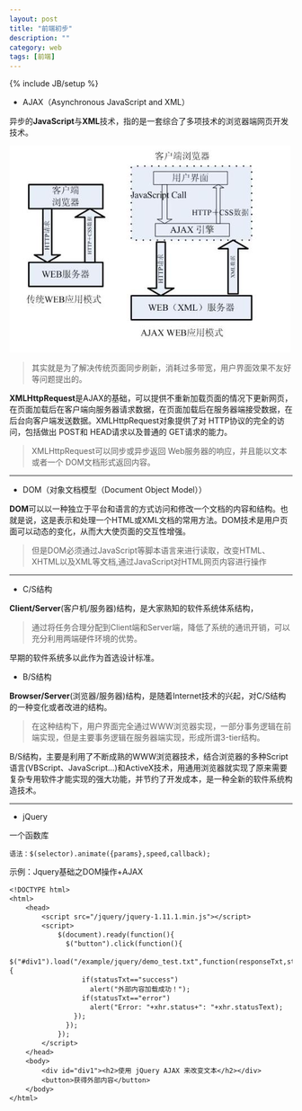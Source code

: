 ```yaml
---
layout: post
title: "前端初步"
description: ""
category: web
tags: [前端]
---
```

{% include JB/setup %}


 - AJAX（Asynchronous JavaScript and XML）

异步的**JavaScript**与**XML**技术，指的是一套综合了多项技术的浏览器端网页开发技术。

![ajax][1]

> 其实就是为了解决传统页面同步刷新，消耗过多带宽，用户界面效果不友好等问题提出的。

**XMLHttpRequest**是AJAX的基础，可以提供不重新加载页面的情况下更新网页，在页面加载后在客户端向服务器请求数据，在页面加载后在服务器端接受数据，在后台向客户端发送数据。XMLHttpRequest对象提供了对 HTTP协议的完全的访问，包括做出 POST和 HEAD请求以及普通的 GET请求的能力。

> XMLHttpRequest可以同步或异步返回 Web服务器的响应，并且能以文本或者一个 DOM文档形式返回内容。

----------

 - DOM（对象文档模型（Document Object Model））

**DOM**可以以一种独立于平台和语言的方式访问和修改一个文档的内容和结构。也就是说，这是表示和处理一个HTML或XML文档的常用方法。DOM技术是用户页面可以动态的变化，从而大大使页面的交互性增强。

> 但是DOM必须通过JavaScript等脚本语言来进行读取，改变HTML、XHTML以及XML等文档,通过JavaScript对HTML网页内容进行操作

----------

 - C/S结构

**Client/Server**(客户机/服务器)结构，是大家熟知的软件系统体系结构，

> 通过将任务合理分配到Client端和Server端，降低了系统的通讯开销，可以充分利用两端硬件环境的优势。

早期的软件系统多以此作为首选设计标准。

 - B/S结构

**Browser/Server**(浏览器/服务器)结构，是随着Internet技术的兴起，对C/S结构的一种变化或者改进的结构。

> 在这种结构下，用户界面完全通过WWW浏览器实现，一部分事务逻辑在前端实现，但是主要事务逻辑在服务器端实现，形成所谓3-tier结构。

B/S结构，主要是利用了不断成熟的WWW浏览器技术，结合浏览器的多种Script语言(VBScript、JavaScript…)和ActiveX技术，用通用浏览器就实现了原来需要复杂专用软件才能实现的强大功能，并节约了开发成本，是一种全新的软件系统构造技术。

----------

 - jQuery

一个函数库

    语法：$(selector).animate({params},speed,callback);

示例：Jquery基础之DOM操作+AJAX

    <!DOCTYPE html>
    <html>
        <head>
            <script src="/jquery/jquery-1.11.1.min.js"></script>
            <script>
                $(document).ready(function(){
                  $("button").click(function(){
                    $("#div1").load("/example/jquery/demo_test.txt",function(responseTxt,statusTxt,xhr){
                      if(statusTxt=="success")
                        alert("外部内容加载成功！");
                      if(statusTxt=="error")
                        alert("Error: "+xhr.status+": "+xhr.statusText);
                    });
                  });
                });
            </script>
        </head>
        <body>
            <div id="div1"><h2>使用 jQuery AJAX 来改变文本</h2></div>
            <button>获得外部内容</button>
        </body>
    </html>


  [1]: https://github.com/sanyuancap/sanyuancap.github.com/blob/master/assets/blogImg/ajax.jpg?raw=true